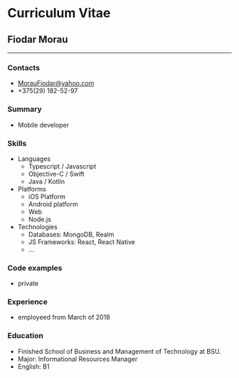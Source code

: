 # Curriculum Vitae

## Fiodar Morau
---
### Contacts

* MorauFiodar@yahoo.com
* +375(29) 182-52-97

### Summary
* Mobile developer
    
### Skills
* Languages
    * Typescript / Javascript
    * Objective-C / Swift
    * Java / Kotlin
* Platforms
    * iOS Platform
    * Android platform
    * Web
    * Node.js
* Technologies
    * Databases: MongoDB, Realm
    * JS Frameworks: React, React Native
    * ...


### Code examples
* private


### Experience
* employeed from March of 2018


### Education 
* Finished School of Business and Management of Technology at BSU. 
* Major: Informational Resources Manager
* English: B1
